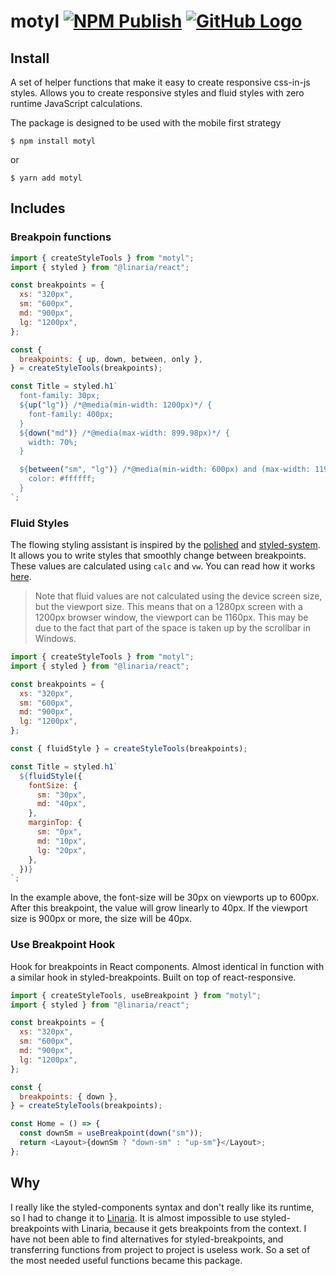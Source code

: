 # motyl [![NPM Publish](https://github.com/livyk/motyl/actions/workflows/npm-publish.yml/badge.svg)](https://github.com/livyk/motyl/actions/workflows/npm-publish.yml) [![GitHub Logo](https://img.shields.io/npm/v/motyl)](https://www.npmjs.com/package/motyl)

## Install

A set of helper functions that make it easy to create responsive css-in-js styles. Allows you to create responsive styles and fluid styles with zero runtime JavaScript calculations.

The package is designed to be used with the mobile first strategy

```console
$ npm install motyl
```

or

```console
$ yarn add motyl
```

## Includes

### Breakpoin functions

```javascript
import { createStyleTools } from "motyl";
import { styled } from "@linaria/react";

const breakpoints = {
  xs: "320px",
  sm: "600px",
  md: "900px",
  lg: "1200px",
};

const {
  breakpoints: { up, down, between, only },
} = createStyleTools(breakpoints);

const Title = styled.h1`
  font-family: 30px;
  ${up("lg")} /*@media(min-width: 1200px)*/ {
    font-family: 400px;
  }
  ${down("md")} /*@media(max-width: 899.98px)*/ {
    width: 70%;
  }

  ${between("sm", "lg")} /*@media(min-width: 600px) and (max-width: 1199.98px)*/ {
    color: #ffffff;
  }
`;
```

### Fluid Styles

The flowing styling assistant is inspired by the [polished](https://polished.js.org/) and [styled-system](https://styled-system.com/). It allows you to write styles that smoothly change between breakpoints. These values are calculated using `calc` and `vw`. You can read how it works [here](https://css-tricks.com/snippets/css/fluid-typography/).

> Note that fluid values are not calculated using the device screen size, but the viewport size. This means that on a 1280px screen with a 1200px browser window, the viewport can be 1160px. This may be due to the fact that part of the space is taken up by the scrollbar in Windows.

```javascript
import { createStyleTools } from "motyl";
import { styled } from "@linaria/react";

const breakpoints = {
  xs: "320px",
  sm: "600px",
  md: "900px",
  lg: "1200px",
};

const { fluidStyle } = createStyleTools(breakpoints);

const Title = styled.h1`
  ${fluidStyle({
    fontSize: {
      sm: "30px",
      md: "40px",
    },
    marginTop: {
      sm: "0px",
      md: "10px",
      lg: "20px",
    },
  })}
`;
```

In the example above, the font-size will be 30px on viewports up to 600px. After this breakpoint, the value will grow linearly to 40px. If the viewport size is 900px or more, the size will be 40px.

### Use Breakpoint Hook

Hook for breakpoints in React components. Almost identical in function with a similar hook in styled-breakpoints. Built on top of react-responsive.

```javascript
import { createStyleTools, useBreakpoint } from "motyl";
import { styled } from "@linaria/react";

const breakpoints = {
  xs: "320px",
  sm: "600px",
  md: "900px",
  lg: "1200px",
};

const {
  breakpoints: { down },
} = createStyleTools(breakpoints);

const Home = () => {
  const downSm = useBreakpoint(down("sm"));
  return <Layout>{downSm ? "down-sm" : "up-sm"}</Layout>;
};
```

## Why

I really like the styled-components syntax and don't really like its runtime, so I had to change it to [Linaria](https://github.com/callstack/linaria). It is almost impossible to use styled-breakpoints with Linaria, because it gets breakpoints from the context. I have not been able to find alternatives for styled-breakpoints, and transferring functions from project to project is useless work. So a set of the most needed useful functions became this package.

